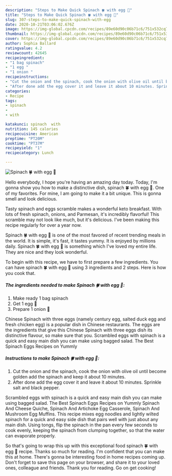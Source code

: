```yaml
---
description: "Steps to Make Quick Spinach 🍀 with egg 🥚"
title: "Steps to Make Quick Spinach 🍀 with egg 🥚"
slug: 307-steps-to-make-quick-spinach-with-egg
date: 2020-10-21T03:06:02.676Z
image: https://img-global.cpcdn.com/recipes/89e60d90c06b71c6/751x532cq70/spinach-🍀-with-egg-🥚-recipe-main-photo.jpg
thumbnail: https://img-global.cpcdn.com/recipes/89e60d90c06b71c6/751x532cq70/spinach-🍀-with-egg-🥚-recipe-main-photo.jpg
cover: https://img-global.cpcdn.com/recipes/89e60d90c06b71c6/751x532cq70/spinach-🍀-with-egg-🥚-recipe-main-photo.jpg
author: Sophia Ballard
ratingvalue: 4.2
reviewcount: 42645
recipeingredient:
- "1 bag spinach"
- "1 egg "
- "1 onion "
recipeinstructions:
- "Cut the onion and the spinach, cook the onion with olive oil until become golden add the spinach and keep it about 10 minutes."
- "After done add the egg cover it and leave it about 10 minutes. Sprinkle salt and black pepper."
categories:
- Recipe
tags:
- spinach
- 
- with

katakunci: spinach  with 
nutrition: 145 calories
recipecuisine: American
preptime: "PT20M"
cooktime: "PT37M"
recipeyield: "1"
recipecategory: Lunch

---
```



![Spinach 🍀 with egg 🥚](https://img-global.cpcdn.com/recipes/89e60d90c06b71c6/751x532cq70/spinach-🍀-with-egg-🥚-recipe-main-photo.jpg)

Hello everybody, I hope you're having an amazing day today. Today, I'm gonna show you how to make a distinctive dish, spinach 🍀 with egg 🥚. One of my favorites. For mine, I am going to make it a bit unique. This is gonna smell and look delicious.

Tasty spinach and eggs scramble makes a wonderful keto breakfast. With lots of fresh spinach, onions, and Parmesan, it&#39;s incredibly flavorful! This scramble may not look like much, but it&#39;s delicious. I&#39;ve been making this recipe regularly for over a year now.

Spinach 🍀 with egg 🥚 is one of the most favored of recent trending meals in the world. It is simple, it's fast, it tastes yummy. It is enjoyed by millions daily. Spinach 🍀 with egg 🥚 is something which I've loved my entire life. They are nice and they look wonderful.


To begin with this recipe, we have to first prepare a few ingredients. You can have spinach 🍀 with egg 🥚 using 3 ingredients and 2 steps. Here is how you cook that.

<!--inarticleads1-->

##### The ingredients needed to make Spinach 🍀 with egg 🥚:

1. Make ready 1 bag spinach
1. Get 1 egg 🥚
1. Prepare 1 onion 🌰


Chinese Spinach with three eggs (namely century egg, salted duck egg and fresh chicken egg) is a popular dish in Chinese restaurants. The eggs are the ingredients that give this Chinese Spinach with three eggs dish its distinctive flavour, so make sure that you. Scrambled eggs with spinach is a quick and easy main dish you can make using bagged salad. The Best Spinach Eggs Recipes on Yummly 

<!--inarticleads2-->

##### Instructions to make Spinach 🍀 with egg 🥚:

1. Cut the onion and the spinach, cook the onion with olive oil until become golden add the spinach and keep it about 10 minutes.
1. After done add the egg cover it and leave it about 10 minutes. Sprinkle salt and black pepper.


Scrambled eggs with spinach is a quick and easy main dish you can make using bagged salad. The Best Spinach Eggs Recipes on Yummly Spinach And Cheese Quiche, Spinach And Artichoke Egg Casserole, Spinach And Mushroom Egg Muffins. This recipe mixes egg noodles and lightly wilted spinach for a quick and easy side dish that pairs well with just about any main dish. Using tongs, flip the spinach in the pan every few seconds to cook evenly, keeping the spinach from clumping together, so that the water can evaporate properly. 

So that's going to wrap this up with this exceptional food spinach 🍀 with egg 🥚 recipe. Thanks so much for reading. I'm confident that you can make this at home. There's gonna be interesting food in home recipes coming up. Don't forget to save this page on your browser, and share it to your loved ones, colleague and friends. Thank you for reading. Go on get cooking!
